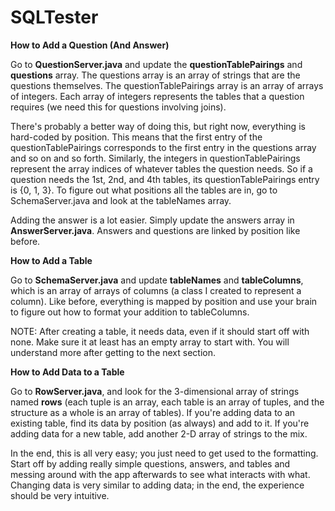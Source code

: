 SQLTester
=========

<b>How to Add a Question (And Answer)</b>

Go to <b>QuestionServer.java</b> and update the <b>questionTablePairings</b> and <b>questions</b> array. The questions array is an array of strings that are the questions themselves. The questionTablePairings array is an array of arrays of integers. Each array of integers represents the tables that a question requires (we need this for questions involving joins).

There's probably a better way of doing this, but right now, everything is hard-coded by position. This means that the first entry of the questionTablePairings corresponds to the first entry in the questions array and so on and so forth. Similarly, the integers in questionTablePairings represent the array indices of whatever tables the question needs. So if a question needs the 1st, 2nd, and 4th tables, its questionTablePairings entry is  {0, 1, 3}. To figure out what positions all the tables are in, go to SchemaServer.java and look at the tableNames array.

Adding the answer is a lot easier. Simply update the answers array in <b>AnswerServer.java</b>. Answers and questions are linked by position like before.

<b>How to Add a Table</b>

Go to <b>SchemaServer.java</b> and update <b>tableNames</b> and <b>tableColumns</b>, which is an array of arrays of columns (a class I created to represent a column). Like before, everything is mapped by position and use your brain to figure out how to format your addition to tableColumns. 

NOTE: After creating a table, it needs data, even if it should start off with none. Make sure it at least has an empty array to start with. You will understand more after getting to the next section.

<b>How to Add Data to a Table</b>

Go to <b>RowServer.java</b>, and look for the 3-dimensional array of strings named <b>rows</b> (each tuple is an array, each table is an array of tuples, and the structure as a whole is an array of tables). If you're adding data to an existing table, find its data by position (as always) and add to it. If you're adding data for a new table, add another 2-D array of strings to the mix.

In the end, this is all very easy; you just need to get used to the formatting. Start off by adding really simple questions, answers, and tables and messing around with the app afterwards to see what interacts with what. Changing data is very similar to adding data; in the end, the experience should be very intuitive.

